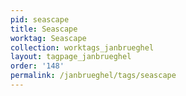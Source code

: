 ```yaml
---
pid: seascape
title: Seascape
worktag: Seascape
collection: worktags_janbrueghel
layout: tagpage_janbrueghel
order: '148'
permalink: /janbrueghel/tags/seascape
---
```

